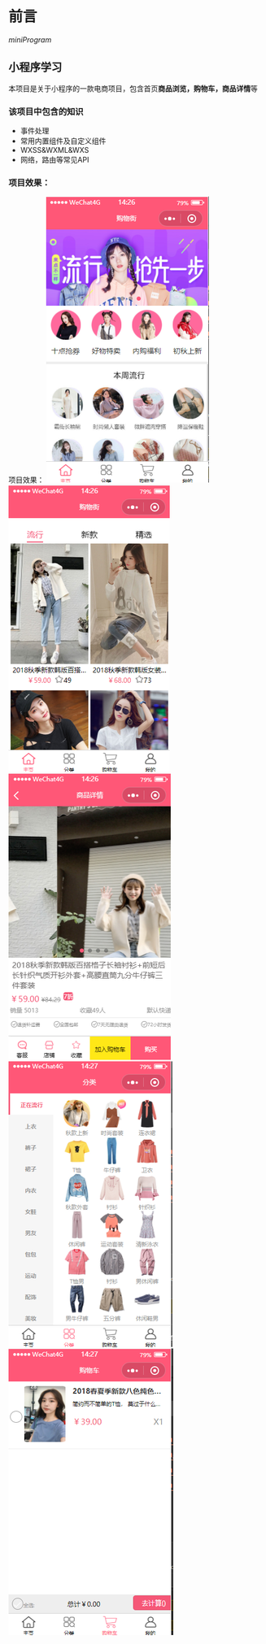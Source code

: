 # 前言 
*miniProgram*
## 小程序学习
本项目是关于小程序的一款电商项目，包含首页**商品浏览，购物车，商品详情**等
### 该项目中包含的知识
* 事件处理
* 常用内置组件及自定义组件
* WXSS&WXML&WXS
* 网络，路由等常见API
### 项目效果：
项目效果：
![1](https://github.com/wweicattle/cattleMiniProgram/blob/master/assets/itemphoto/1.png)![2](https://github.com/wweicattle/cattleMiniProgram/blob/master/assets/itemphoto/2.png)
![3](https://github.com/wweicattle/cattleMiniProgram/blob/master/assets/itemphoto/3.png)
![4](https://github.com/wweicattle/cattleMiniProgram/blob/master/assets/itemphoto/4.png)
![4](https://github.com/wweicattle/cattleMiniProgram/blob/master/assets/itemphoto/5.png)

